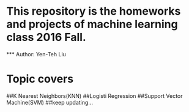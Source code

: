 # This repository is the homeworks and projects of machine learning class 2016 Fall.
*** Author: Yen-Teh Liu

# Topic covers
##K Nearest Neighbors(KNN) 
##Logisti Regression
##Support Vector Machine(SVM)
##keep updating...
